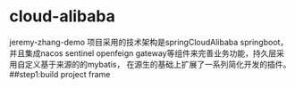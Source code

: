 # cloud-alibaba
jeremy-zhang-demo
项目采用的技术架构是springCloudAlibaba springboot，并且集成nacos sentinel openfeign gateway等组件来完善业务功能，持久层采用自定义基于来源的的mybatis，
在源生的基础上扩展了一系列简化开发的插件。
##step1:build project frame  
